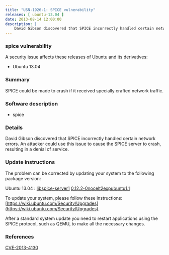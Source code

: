 ```yaml
---
title: "USN-1926-1: SPICE vulnerability"
releases: [ ubuntu-13.04 ]
date: 2013-08-14 12:00:00
description: |
    David Gibson discovered that SPICE incorrectly handled certain network errors. An attacker could use this issue to cause the SPICE server to crash, resulting in a denial of service. 
--- 
```

 
### spice vulnerability

A security issue affects these releases of Ubuntu and its derivatives:

* Ubuntu 13.04

### Summary

SPICE could be made to crash if it received specially crafted network traffic.

### Software description

* spice 

### Details

David Gibson discovered that SPICE incorrectly handled certain network errors. An attacker could use this issue to cause the SPICE server to crash, resulting in a denial of service. 

### Update instructions

The problem can be corrected by updating your system to the following package version:

Ubuntu 13.04
 : [libspice-server1](https://launchpad.net/ubuntu/+source/spice) <span> [0.12.2-0nocelt2expubuntu1.1](https://launchpad.net/ubuntu/+source/spice/0.12.2-0nocelt2expubuntu1.1) </span> 

To update your system, please follow these instructions: [https://wiki.ubuntu.com/Security/Upgrades](https://wiki.ubuntu.com/Security/Upgrades).

After a standard system update you need to restart applications using the SPICE protocol, such as QEMU, to make all the necessary changes. 

### References

 [CVE-2013-4130](http://people.ubuntu.com/~ubuntu-security/cve/CVE-2013-4130)
 
